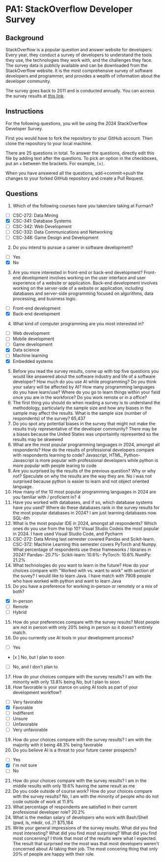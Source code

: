
# PA1: StackOverflow Developer Survey

## Background

StackOverflow is a popular question and answer website for developers. Every year, they conduct a survey of developers to understand the tools they use, the technologies they work with, and the challenges they face. The survey data is publicly available and can be downloaded from the StackOverflow website. It is the most comprehensive survey of software developers and programmer, and provides a wealth of information about the developer community. 

The survey goes back to 2011 and is conducted annually. You can access the survey results at [this link](https://survey.stackoverflow.co/). 

## Instructions 

For the following questions, you will be using the 2024 StackOverflow Developer Survey. 

First you would have to fork the repository to your GitHub account. Then clone the repository to your local machine.

There are 25 questions in total. To answer the questions, directly edit this file by adding text after the questions. To pick an option in the checkboxes, put an `x` between the brackets. For example, `[x]`. 

When you have answered all the questions, add->commit->push the changes to your forked GitHub repository and create a Pull Request. 

## Questions

1. Which of the following courses have you taken/are taking at Furman? 

- [ ] CSC-272: Data Mining
- [x] CSC-341: Database Systems
- [ ] CSC-342: Web Development
- [ ] CSC-332: Data Communications and Networking
- [ ] CSC-348: Game Design and Development

2. Do you intend to pursue a career in software development?

- [ ] Yes
- [X] No

3. Are you more interested in front-end or back-end development? Front-end development involves working on the user interface and user experience of a website or application. Back-end development involves working on the server-side of a website or application, including databases and server-side programming focused on algorithms, data processing, and business logic.

- [ ] Front-end development
- [x] Back-end development

4. What kind of computer programming are you most interested in?

- [ ] Web development
- [ ] Mobile development
- [ ] Game development
- [x] Data science
- [ ] Machine learning
- [x] Embedded systems 

5. Before you read the survey results, come up with top five questions you would like answered about the software industry and life of a software developer? 
How much do you use AI while programming?
Do you think your salary will be affected by AI?
How many programming languages do you have learn/use?
Where do you go to learn things within your field once you are in the workforce?
Do you work remote or in a office?
6. The first thing you should do when reading a survey is to understand the methodology, particularly the sample size and how any biases in the sample may affect the results. What is the sample size (number of respondents) of the survey? 
65,437
7. Do you spot any potential biases in the survey that might not make the results truly representative of the developer community?
There may be a biases because the United States was unportaintly represented so the results may be skwewed
8. What are the most popular programming languages in 2024, amongst all respondents? How do the results of professional developers compare with respondents learning to code?
Javascript, HTML, Python- Javascript is more popular with professional developers while python is more popular with people learing to code
9. Are you surprised by the results of the previous question? Why or why not? Speculate on why the results are the way they are.
No i was not surprised because python is easier to learn and not object oriented language.
10. How many of the 10 most popular programming languages in 2024 are you familiar with / proficient in?
4
11. Have you worked with databases, and if so, which database systems have you used? Where do these databases rank in the survey results for the most popular databases in 2024?
I am just learning databases now. SQL-4th
12. What is the most popular IDE in 2024, amongst all respondents? Which ones do you use from the top 10?
Visual Studio Codeis the most popular in 2024. I have used Visual Studio Code, and Pycharm
13. CSC-272: Data Mining last semester covered Pandas and Scikit-learn. CSC-372: Machine Learning this semester covers PyTorch and Numpy. What percentage of respondents use these frameworks / libraries in 2024?
Pandas- 20.7%- Scikit-learn: 10.6%- PyTorch: 10.6% NumPy: 21.2%
14. What technologies do you want to learn in the future? How do your choices compare with "Worked with vs. want to work" with section of the suvey? 
I would like to learn Java. I have match with 7908 people who have worked with python and want to learn Java
15. Do you have a preference for working in-person or remotely or a mix of both? 

- [x] In-person
- [ ] Remote
- [ ] Hybrid

15. How do your preferences compare with the survey results?
Most people are not in person with only 20% being in person so it doesn't entirely match.
16. Do you currently use AI tools in your development process? 

- [ ] Yes
- [x ] No, but I plan to soon 
- [ ] No, and I don't plan to

17. How do your choices compare with the survey results?
I am with the minority with only 13.8% being No, but I plan to soon
18. How favorable is your stance on using AI tools as part of your development workflow?

- [ ] Very favorable
- [x] Favorable
- [ ] Indifferent
- [ ] Unsure 
- [ ] Unfavorable
- [ ] Very unfavorable

19. How do your choices compare with the survey results?
I am with the majority with it being 48.3% being favorable
20. Do you believe AI is a threat to your future career prospects?

- [ ] Yes
- [x] I'm not sure
- [ ] No

21. How do your choices compare with the survey results?
I am in the middle results with only 19.6% having the same result as me
22. Do you code outside of course work? How do your choices compare with the survey results?
No, I am with the minority of people who do not code outside of work at 11.9%
23. What percentage of respondents are satisfied in their current professional developer role?
20.2%
24. What is the median salary of developers who work with Bash/Shell (pwd, ls, mkdir, cd..)? 
$75,184
25. Write your general impressions of the survey results. What did you find most interesting? What did you find most surprising? What did you find most concerning?
I think that most of the results were what I expected. The result that surprised me the most was that most developers weren't concerned about AI taking their job. The most concering thing that only 20% of people are happy with their role.
